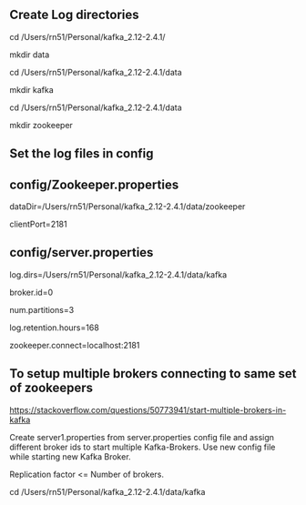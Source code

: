 Create Log directories
-------------------------

cd /Users/rn51/Personal/kafka_2.12-2.4.1/

mkdir data

cd /Users/rn51/Personal/kafka_2.12-2.4.1/data

mkdir kafka

cd /Users/rn51/Personal/kafka_2.12-2.4.1/data

mkdir zookeeper

Set the log files in config
-----------------------------

config/Zookeeper.properties
-----------------------------

dataDir=/Users/rn51/Personal/kafka_2.12-2.4.1/data/zookeeper

clientPort=2181

config/server.properties
-----------------------------

log.dirs=/Users/rn51/Personal/kafka_2.12-2.4.1/data/kafka

broker.id=0

num.partitions=3

log.retention.hours=168

zookeeper.connect=localhost:2181

To setup multiple brokers connecting to same set of zookeepers
----------------------------------------------------------------

https://stackoverflow.com/questions/50773941/start-multiple-brokers-in-kafka

Create server1.properties from server.properties config file and assign different broker ids to start multiple Kafka-Brokers. Use new config file while starting new Kafka Broker.

Replication factor  <= Number of brokers.

cd /Users/rn51/Personal/kafka_2.12-2.4.1/data/kafka
